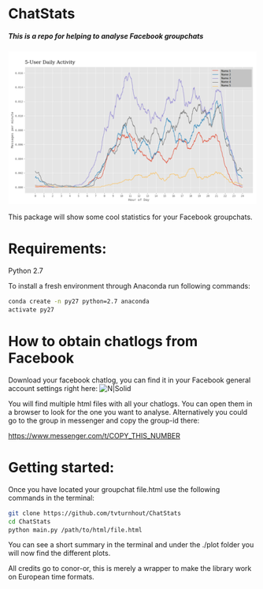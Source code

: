 # ChatStats

##### This is a repo for helping to analyse Facebook groupchats

![](https://github.com/tvturnhout/chatstats/blob/master/examples/example1.png)


This package will show some cool statistics for your Facebook groupchats.

# Requirements:

Python 2.7

To install a fresh environment through Anaconda run following commands:
```sh
conda create -n py27 python=2.7 anaconda
activate py27
```
# How to obtain chatlogs from Facebook

Download your facebook chatlog, you can find it in your Facebook general account settings right here:
![N|Solid](https://i.imgur.com/LrVWagZ.png)

You will find multiple html files with all your chatlogs. You can open them in a browser to look for the one you want to analyse.
Alternatively you could go to the group in messenger and copy the group-id there:

https://www.messenger.com/t/COPY_THIS_NUMBER

# Getting started:

Once you have located your groupchat file.html use the following commands in the terminal:
```sh
git clone https://github.com/tvturnhout/ChatStats
cd ChatStats
python main.py /path/to/html/file.html

```
You can see a short summary in the terminal and under the ./plot folder you will now find the different plots.

All credits go to conor-or, this is merely a wrapper to make the library work on European time formats.

